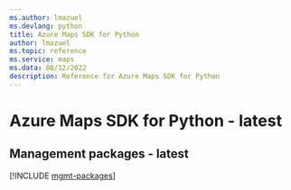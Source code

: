 ```yaml
---
ms.author: lmazuel
ms.devlang: python
title: Azure Maps SDK for Python
author: lmazuel
ms.topic: reference
ms.service: maps
ms.data: 08/12/2022
description: Reference for Azure Maps SDK for Python
---
```

# Azure Maps SDK for Python - latest

## Management packages - latest
[!INCLUDE [mgmt-packages](maps-mgmt-index.md)]
